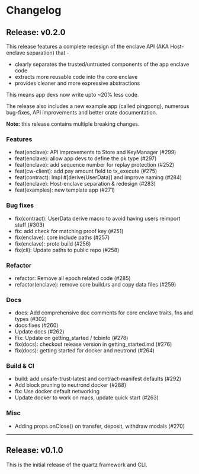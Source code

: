 # Changelog

## Release: v0.2.0

This release features a complete redesign of the enclave API (AKA Host-enclave separation) that -

- clearly separates the trusted/untrusted components of the app enclave code
- extracts more reusable code into the core enclave
- provides cleaner and more expressive abstractions

This means app devs now write upto ~20% less code.

The release also includes a new example app (called pingpong), numerous bug-fixes, API improvements and better crate
documentation.

**Note:** this release contains multiple breaking changes.

### Features

- feat(enclave): API improvements to Store and KeyManager (#299)
- feat(enclave): allow app devs to define the pk type (#297)
- feat(enclave): add sequence number for replay protection (#252)
- feat(cw-client): add pay amount field to tx_execute (#275)
- feat(contract): Impl #[derive(UserData)] and improve naming (#284)
- feat(enclave): Host-enclave separation & redesign (#283)
- feat(examples): new template app (#271)

### Bug fixes

- fix(contract): UserData derive macro to avoid having users reimport stuff (#303)
- fix: add check for matching proof key (#251)
- fix(enclave): core include paths (#257)
- fix(enclave): proto build (#256)
- fix(cli): Update paths to public repo (#258)

### Refactor

- refactor: Remove all epoch related code (#285)
- refactor(enclave): remove core build.rs and copy data files (#259)

### Docs

- docs: Add comprehensive doc comments for core enclave traits, fns and types (#302)
- docs fixes (#260)
- Update docs (#262)
- Fix: Update on getting_started / tcbinfo (#278)
- fix(docs): checkout release version in getting_started.md (#276)
- fix(docs): getting started for docker and neutrond (#264)

### Build & CI

- build: add unsafe-trust-latest and contract-manifest defaults (#292)
- Add block pruning to neutrond docker (#288)
- fix: Use docker default networking
- Update docker to work on macs, update quick start (#263)

### Misc

- Adding props.onClose() on transfer, deposit, withdraw modals (#270)

---

## Release: v0.1.0

This is the initial release of the quartz framework and CLI.
